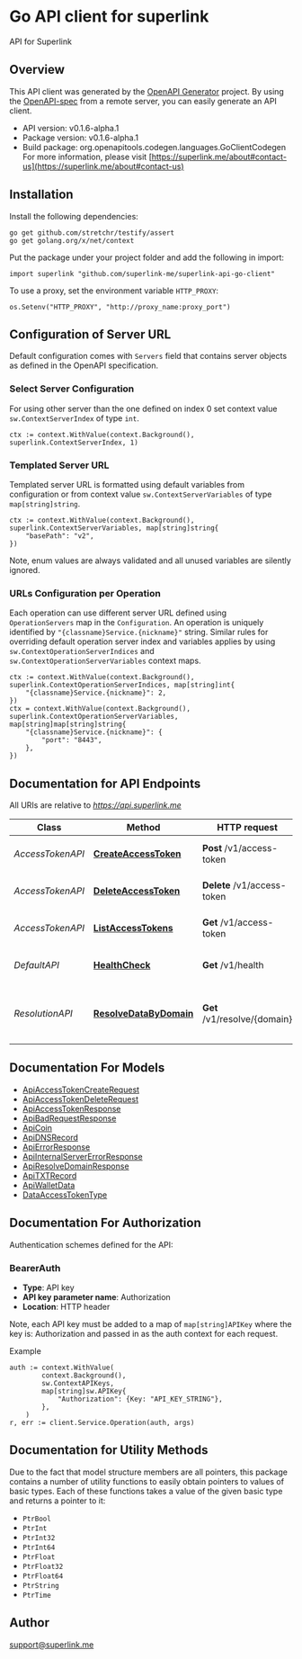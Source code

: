 # Go API client for superlink

API for Superlink

## Overview
This API client was generated by the [OpenAPI Generator](https://openapi-generator.tech) project.  By using the [OpenAPI-spec](https://www.openapis.org/) from a remote server, you can easily generate an API client.

- API version: v0.1.6-alpha.1
- Package version: v0.1.6-alpha.1
- Build package: org.openapitools.codegen.languages.GoClientCodegen
For more information, please visit [https://superlink.me/about#contact-us](https://superlink.me/about#contact-us)

## Installation

Install the following dependencies:

```shell
go get github.com/stretchr/testify/assert
go get golang.org/x/net/context
```

Put the package under your project folder and add the following in import:

```golang
import superlink "github.com/superlink-me/superlink-api-go-client"
```

To use a proxy, set the environment variable `HTTP_PROXY`:

```golang
os.Setenv("HTTP_PROXY", "http://proxy_name:proxy_port")
```

## Configuration of Server URL

Default configuration comes with `Servers` field that contains server objects as defined in the OpenAPI specification.

### Select Server Configuration

For using other server than the one defined on index 0 set context value `sw.ContextServerIndex` of type `int`.

```golang
ctx := context.WithValue(context.Background(), superlink.ContextServerIndex, 1)
```

### Templated Server URL

Templated server URL is formatted using default variables from configuration or from context value `sw.ContextServerVariables` of type `map[string]string`.

```golang
ctx := context.WithValue(context.Background(), superlink.ContextServerVariables, map[string]string{
	"basePath": "v2",
})
```

Note, enum values are always validated and all unused variables are silently ignored.

### URLs Configuration per Operation

Each operation can use different server URL defined using `OperationServers` map in the `Configuration`.
An operation is uniquely identified by `"{classname}Service.{nickname}"` string.
Similar rules for overriding default operation server index and variables applies by using `sw.ContextOperationServerIndices` and `sw.ContextOperationServerVariables` context maps.

```golang
ctx := context.WithValue(context.Background(), superlink.ContextOperationServerIndices, map[string]int{
	"{classname}Service.{nickname}": 2,
})
ctx = context.WithValue(context.Background(), superlink.ContextOperationServerVariables, map[string]map[string]string{
	"{classname}Service.{nickname}": {
		"port": "8443",
	},
})
```

## Documentation for API Endpoints

All URIs are relative to *https://api.superlink.me*

Class | Method | HTTP request | Description
------------ | ------------- | ------------- | -------------
*AccessTokenAPI* | [**CreateAccessToken**](docs/AccessTokenAPI.md#createaccesstoken) | **Post** /v1/access-token | Creates an admin token
*AccessTokenAPI* | [**DeleteAccessToken**](docs/AccessTokenAPI.md#deleteaccesstoken) | **Delete** /v1/access-token | Deletes an access token
*AccessTokenAPI* | [**ListAccessTokens**](docs/AccessTokenAPI.md#listaccesstokens) | **Get** /v1/access-token | Lists access tokens
*DefaultAPI* | [**HealthCheck**](docs/DefaultAPI.md#healthcheck) | **Get** /v1/health | Checks the health of the API
*ResolutionAPI* | [**ResolveDataByDomain**](docs/ResolutionAPI.md#resolvedatabydomain) | **Get** /v1/resolve/{domain} | Resolves wallets and DNS records for a domain


## Documentation For Models

 - [ApiAccessTokenCreateRequest](docs/ApiAccessTokenCreateRequest.md)
 - [ApiAccessTokenDeleteRequest](docs/ApiAccessTokenDeleteRequest.md)
 - [ApiAccessTokenResponse](docs/ApiAccessTokenResponse.md)
 - [ApiBadRequestResponse](docs/ApiBadRequestResponse.md)
 - [ApiCoin](docs/ApiCoin.md)
 - [ApiDNSRecord](docs/ApiDNSRecord.md)
 - [ApiErrorResponse](docs/ApiErrorResponse.md)
 - [ApiInternalServerErrorResponse](docs/ApiInternalServerErrorResponse.md)
 - [ApiResolveDomainResponse](docs/ApiResolveDomainResponse.md)
 - [ApiTXTRecord](docs/ApiTXTRecord.md)
 - [ApiWalletData](docs/ApiWalletData.md)
 - [DataAccessTokenType](docs/DataAccessTokenType.md)


## Documentation For Authorization


Authentication schemes defined for the API:
### BearerAuth

- **Type**: API key
- **API key parameter name**: Authorization
- **Location**: HTTP header

Note, each API key must be added to a map of `map[string]APIKey` where the key is: Authorization and passed in as the auth context for each request.

Example

```golang
auth := context.WithValue(
		context.Background(),
		sw.ContextAPIKeys,
		map[string]sw.APIKey{
			"Authorization": {Key: "API_KEY_STRING"},
		},
	)
r, err := client.Service.Operation(auth, args)
```


## Documentation for Utility Methods

Due to the fact that model structure members are all pointers, this package contains
a number of utility functions to easily obtain pointers to values of basic types.
Each of these functions takes a value of the given basic type and returns a pointer to it:

* `PtrBool`
* `PtrInt`
* `PtrInt32`
* `PtrInt64`
* `PtrFloat`
* `PtrFloat32`
* `PtrFloat64`
* `PtrString`
* `PtrTime`

## Author

support@superlink.me

